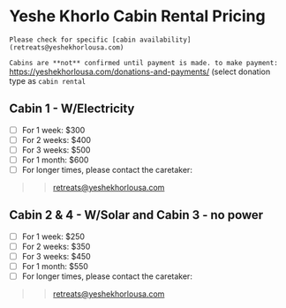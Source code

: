 # Yeshe Khorlo Cabin Rental Pricing

```Please check for specific [cabin availability](retreats@yeshekhorlousa.com) ```

```Cabins are **not** confirmed until payment is made. to make payment:```
https://yeshekhorlousa.com/donations-and-payments/ (select donation type as ```cabin rental```

## Cabin 1 - W/Electricity
- [ ] For 1 week: $300
- [ ] For 2 weeks: $400
- [ ] For 3 weeks: $500
- [ ] For 1 month: $600
- [ ] For longer times, please contact the caretaker:
>> retreats@yeshekhorlousa.com

## Cabin 2 & 4 - W/Solar and Cabin 3 - no power
- [ ] For 1 week: $250
- [ ] For 2 weeks: $350
- [ ] For 3 weeks: $450
- [ ] For 1 month: $550
- [ ] For longer times, please contact the caretaker:
>> retreats@yeshekhorlousa.com

